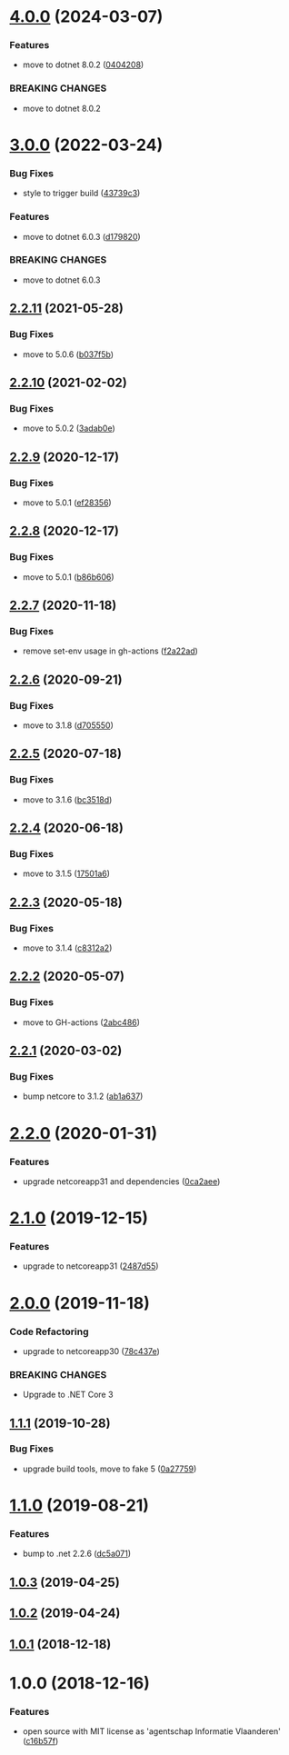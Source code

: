 # [4.0.0](https://github.com/informatievlaanderen/logcontext-correlationid-middleware/compare/v3.0.0...v4.0.0) (2024-03-07)


### Features

* move to dotnet 8.0.2 ([0404208](https://github.com/informatievlaanderen/logcontext-correlationid-middleware/commit/0404208d0200bc17d6632302619e97f4c35d93c0))


### BREAKING CHANGES

* move to dotnet 8.0.2

# [3.0.0](https://github.com/informatievlaanderen/logcontext-correlationid-middleware/compare/v2.2.11...v3.0.0) (2022-03-24)


### Bug Fixes

* style to trigger build ([43739c3](https://github.com/informatievlaanderen/logcontext-correlationid-middleware/commit/43739c335c7663faf4c801561bbdb4211ae64501))


### Features

* move to dotnet 6.0.3 ([d179820](https://github.com/informatievlaanderen/logcontext-correlationid-middleware/commit/d1798202289cdba8deb695c4a73ea96117064222))


### BREAKING CHANGES

* move to dotnet 6.0.3

## [2.2.11](https://github.com/informatievlaanderen/logcontext-correlationid-middleware/compare/v2.2.10...v2.2.11) (2021-05-28)


### Bug Fixes

* move to 5.0.6 ([b037f5b](https://github.com/informatievlaanderen/logcontext-correlationid-middleware/commit/b037f5b010bfd8a639c266a34769d05cbe4b3ce9))

## [2.2.10](https://github.com/informatievlaanderen/logcontext-correlationid-middleware/compare/v2.2.9...v2.2.10) (2021-02-02)


### Bug Fixes

* move to 5.0.2 ([3adab0e](https://github.com/informatievlaanderen/logcontext-correlationid-middleware/commit/3adab0e5b73a07b42c0b7ddc1f338b16b2b993bf))

## [2.2.9](https://github.com/informatievlaanderen/logcontext-correlationid-middleware/compare/v2.2.8...v2.2.9) (2020-12-17)


### Bug Fixes

* move to 5.0.1 ([ef28356](https://github.com/informatievlaanderen/logcontext-correlationid-middleware/commit/ef28356152c50295d2ddd1fd5df2a152e7afaffd))

## [2.2.8](https://github.com/informatievlaanderen/logcontext-correlationid-middleware/compare/v2.2.7...v2.2.8) (2020-12-17)


### Bug Fixes

* move to 5.0.1 ([b86b606](https://github.com/informatievlaanderen/logcontext-correlationid-middleware/commit/b86b606bc5526d4c61e0ced8bca89945fa9d35d7))

## [2.2.7](https://github.com/informatievlaanderen/logcontext-correlationid-middleware/compare/v2.2.6...v2.2.7) (2020-11-18)


### Bug Fixes

* remove set-env usage in gh-actions ([f2a22ad](https://github.com/informatievlaanderen/logcontext-correlationid-middleware/commit/f2a22adfcb062f2ab558feca28caa4585120555d))

## [2.2.6](https://github.com/informatievlaanderen/logcontext-correlationid-middleware/compare/v2.2.5...v2.2.6) (2020-09-21)


### Bug Fixes

* move to 3.1.8 ([d705550](https://github.com/informatievlaanderen/logcontext-correlationid-middleware/commit/d705550b55254edda572e6c55f80f3f500bb2632))

## [2.2.5](https://github.com/informatievlaanderen/logcontext-correlationid-middleware/compare/v2.2.4...v2.2.5) (2020-07-18)


### Bug Fixes

* move to 3.1.6 ([bc3518d](https://github.com/informatievlaanderen/logcontext-correlationid-middleware/commit/bc3518db1e093ef41d90b03043ee2108bb2ada5c))

## [2.2.4](https://github.com/informatievlaanderen/logcontext-correlationid-middleware/compare/v2.2.3...v2.2.4) (2020-06-18)


### Bug Fixes

* move to 3.1.5 ([17501a6](https://github.com/informatievlaanderen/logcontext-correlationid-middleware/commit/17501a6471d38d28687e9caeddda0917a44a0661))

## [2.2.3](https://github.com/informatievlaanderen/logcontext-correlationid-middleware/compare/v2.2.2...v2.2.3) (2020-05-18)


### Bug Fixes

* move to 3.1.4 ([c8312a2](https://github.com/informatievlaanderen/logcontext-correlationid-middleware/commit/c8312a2dc52ddd19f5cb174b0862d958e52ca236))

## [2.2.2](https://github.com/informatievlaanderen/logcontext-correlationid-middleware/compare/v2.2.1...v2.2.2) (2020-05-07)


### Bug Fixes

* move to GH-actions ([2abc486](https://github.com/informatievlaanderen/logcontext-correlationid-middleware/commit/2abc48634eeee7bce653fd650df5c0b32cc650c9))

## [2.2.1](https://github.com/informatievlaanderen/logcontext-correlationid-middleware/compare/v2.2.0...v2.2.1) (2020-03-02)


### Bug Fixes

* bump netcore to 3.1.2 ([ab1a637](https://github.com/informatievlaanderen/logcontext-correlationid-middleware/commit/ab1a637391fc1887d0861a34415dc0e206728d53))

# [2.2.0](https://github.com/informatievlaanderen/logcontext-correlationid-middleware/compare/v2.1.0...v2.2.0) (2020-01-31)


### Features

* upgrade netcoreapp31 and dependencies ([0ca2aee](https://github.com/informatievlaanderen/logcontext-correlationid-middleware/commit/0ca2aee5e9e43d048d039d68f4094784b86a218a))

# [2.1.0](https://github.com/informatievlaanderen/logcontext-correlationid-middleware/compare/v2.0.0...v2.1.0) (2019-12-15)


### Features

* upgrade to netcoreapp31 ([2487d55](https://github.com/informatievlaanderen/logcontext-correlationid-middleware/commit/2487d5555d9b693275cf24d55d76e72c766bc155))

# [2.0.0](https://github.com/informatievlaanderen/logcontext-correlationid-middleware/compare/v1.1.1...v2.0.0) (2019-11-18)


### Code Refactoring

* upgrade to netcoreapp30 ([78c437e](https://github.com/informatievlaanderen/logcontext-correlationid-middleware/commit/78c437e))


### BREAKING CHANGES

* Upgrade to .NET Core 3

## [1.1.1](https://github.com/informatievlaanderen/logcontext-correlationid-middleware/compare/v1.1.0...v1.1.1) (2019-10-28)


### Bug Fixes

* upgrade build tools, move to fake 5 ([0a27759](https://github.com/informatievlaanderen/logcontext-correlationid-middleware/commit/0a27759))

# [1.1.0](https://github.com/informatievlaanderen/logcontext-correlationid-middleware/compare/v1.0.3...v1.1.0) (2019-08-21)


### Features

* bump to .net 2.2.6 ([dc5a071](https://github.com/informatievlaanderen/logcontext-correlationid-middleware/commit/dc5a071))

## [1.0.3](https://github.com/informatievlaanderen/logcontext-correlationid-middleware/compare/v1.0.2...v1.0.3) (2019-04-25)

## [1.0.2](https://github.com/informatievlaanderen/logcontext-correlationid-middleware/compare/v1.0.1...v1.0.2) (2019-04-24)

## [1.0.1](https://github.com/informatievlaanderen/logcontext-correlationid-middleware/compare/v1.0.0...v1.0.1) (2018-12-18)

# 1.0.0 (2018-12-16)


### Features

* open source with MIT license as 'agentschap Informatie Vlaanderen' ([c16b57f](https://github.com/informatievlaanderen/logcontext-correlationid-middleware/commit/c16b57f))
